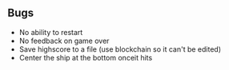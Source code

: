 ## Bugs

- No ability to restart
- No feedback on game over
- Save highscore to a file (use blockchain so it can't be edited)
- Center the ship at the bottom onceit hits